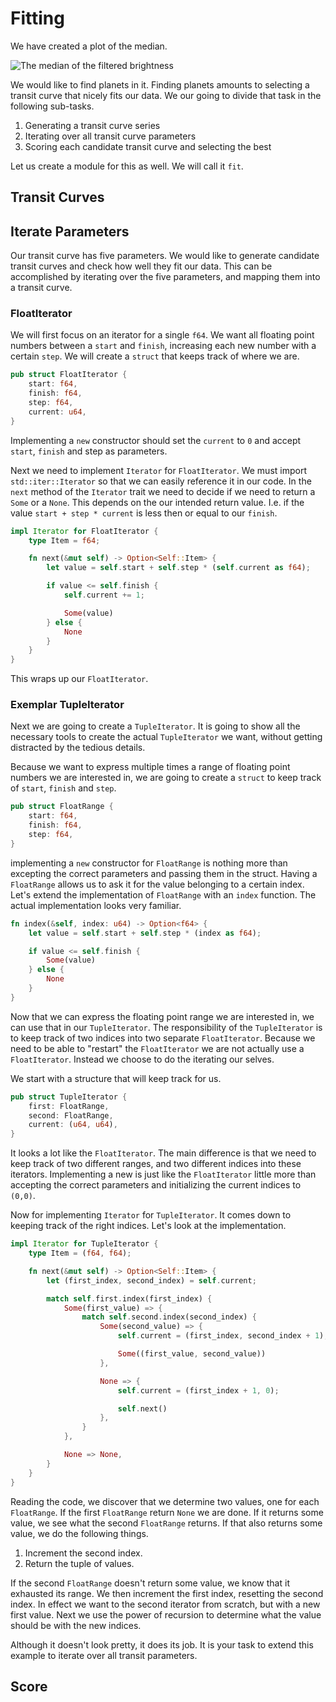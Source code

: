 # Fitting 
We have created a plot of the median.

![The median of the filtered brightness](image/median.png)

We would like to find planets in it. Finding planets amounts to selecting a
transit curve that nicely fits our data. We our going to divide that task in the
following sub-tasks.

1. Generating a transit curve series
2. Iterating over all transit curve parameters
3. Scoring each candidate transit curve and selecting the best

Let us create a module for this as well. We will call it `fit`.

## Transit Curves

## Iterate Parameters
Our transit curve has five parameters. We would like to generate candidate
transit curves and check how well they fit our data. This can be accomplished by
iterating over the five parameters, and mapping them into a transit curve.

### FloatIterator
We will first focus on an iterator for a single `f64`. We want all floating
point numbers between a `start` and `finish`, increasing each new number with a
certain `step`. We will create a `struct` that keeps track of where we are.

```rust
pub struct FloatIterator {
    start: f64,
    finish: f64,
    step: f64,
    current: u64,
}
```

Implementing a `new` constructor should set the `current` to `0` and accept
`start`, `finish` and step as parameters.

Next we need to implement `Iterator` for `FloatIterator`. We must import
`std::iter::Iterator` so that we can easily reference it in our code. In the
`next` method of the `Iterator` trait we need to decide if we need to return a
`Some` or a `None`. This depends on the our intended return value. I.e. if the
value `start + step * current` is less then or equal to our `finish`.

```rust
impl Iterator for FloatIterator {
    type Item = f64;

    fn next(&mut self) -> Option<Self::Item> {
        let value = self.start + self.step * (self.current as f64);

        if value <= self.finish {
            self.current += 1;

            Some(value)
        } else {
            None
        }
    }
}
```

This wraps up our `FloatIterator`.

### Exemplar TupleIterator
Next we are going to create a `TupleIterator`. It is going to show all the
necessary tools to create the actual `TupleIterator` we want, without getting
distracted by the tedious details.

Because we want to express multiple times a range of floating point numbers we
are interested in, we are going to create a `struct` to keep track of `start`,
`finish` and `step`.

```rust
pub struct FloatRange {
    start: f64,
    finish: f64,
    step: f64,
}
```

implementing a `new` constructor for `FloatRange` is nothing more than excepting
the correct parameters and passing them in the struct. Having a `FloatRange`
allows us to ask it for the value belonging to a certain index. Let's extend the
implementation of `FloatRange` with an `index` function. The actual
implementation looks very familiar.

```rust
fn index(&self, index: u64) -> Option<f64> {
    let value = self.start + self.step * (index as f64);

    if value <= self.finish {
        Some(value)
    } else {
        None
    }
}
```

Now that we can express the floating point range we are interested in, we can
use that in our `TupleIterator`. The responsibility of the `TupleIterator` is to
keep track of two indices into two separate `FloatIterator`. Because we need to
be able to "restart" the `FloatIterator` we are not actually use a
`FloatIterator`. Instead we choose to do the iterating our selves.

We start with a structure that will keep track for us.

```rust
pub struct TupleIterator {
    first: FloatRange,
    second: FloatRange,
    current: (u64, u64),
}
```

It looks a lot like the `FloatIterator`. The main difference is that we need to
keep track of two different ranges, and two different indices into these
iterators. Implementing a new is just like the `FloatIterator` little more than
accepting the correct parameters and initializing the current indices to
`(0,0)`.

Now for implementing `Iterator` for `TupleIterator`. It comes down to keeping
track of the right indices. Let's look at the implementation.

```rust
impl Iterator for TupleIterator {
    type Item = (f64, f64);

    fn next(&mut self) -> Option<Self::Item> {
        let (first_index, second_index) = self.current;

        match self.first.index(first_index) {
            Some(first_value) => {
                match self.second.index(second_index) {
                    Some(second_value) => {
                        self.current = (first_index, second_index + 1);

                        Some((first_value, second_value))
                    },

                    None => {
                        self.current = (first_index + 1, 0);

                        self.next()
                    },
                }
            },

            None => None,
        }
    }
}
```

Reading the code, we discover that we determine two values, one for each
`FloatRange`. If the first `FloatRange` return `None` we are done. If it returns
some value, we see what the second `FloatRange` returns. If that also returns
some value, we do the following things.

1. Increment the second index.
2. Return the tuple of values.
 
If the second `FloatRange` doesn't return some value, we know that it exhausted
its range. We then increment the first index, resetting the second index. In
effect we want to the second iterator from scratch, but with a new first value.
Next we use the power of recursion to determine what the value should be with
the new indices. 

Although it doesn't look pretty, it does its job. It is your task to extend this
example to iterate over all transit parameters.

## Score
